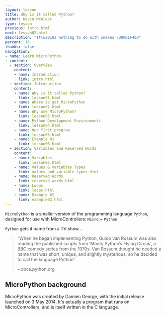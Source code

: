 ```yaml
---
layout: lesson
title: Why is it called Python?
author: Kevin McAleer
type: lesson
previous: intro.html
next: lesson02.html
description: "It\u2019s nothing to do with snakes \U0001F40D"
percent: 16
thanks: false
navigation:
- name: Learn MicroPython
- content:
  - section: Overview
    content:
    - name: Introduction
      link: intro.html
  - section: Introduction
    content:
    - name: Why is it called Python?
      link: lesson01.html
    - name: Where to get MicroPython
      link: lesson02.html
    - name: Why use MicroPython?
      link: lesson03.html
    - name: Python Development Environments
      link: lesson04.html
    - name: Our first program
      link: lesson05.html
    - name: Example 01
      link: lesson06.html
  - section: Variables and Reserved Words
    content:
    - name: Variables
      link: lesson07.html
    - name: Values & Variables Types
      link: values_and_variable_types.html
    - name: Reserved Words
      link: reserved_words.html
    - name: Loops
      link: loops.html
    - name: Example 02
      link: example02.html
---
```



`MicroPython` is a smaller version of the programming language `Python`, designed for use with MicroControllers: `Micro` + `Python`

`Python` gets it name from a TV show...
> “When he began implementing Python, Guido van Rossum was also reading the published scripts from ‘Monty 
> Python’s Flying Circus’, a BBC comedy series from the 1970s. Van Rossum thought he needed a name that was 
> short, unique, and slightly mysterious, so he decided to call the language Python”
>
> – docs.python.org

## MicroPython background
MicroPython was created by Damien George, with the initial release launched on 3 May 2014. It's actually a program that runs on MicroControllers, and is itself written in the C language.
